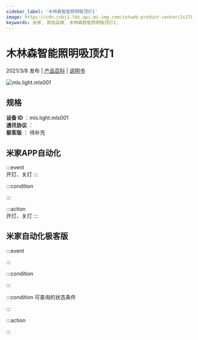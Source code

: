 ```yaml
---
sidebar_label: '木林森智能照明吸顶灯1'
image: https://cdn.cnbj1.fds.api.mi-img.com/iotweb-product-center/2c27852b86e6d433019577b9c7e0e330_圆灯-168.png?GalaxyAccessKeyId=AKVGLQWBOVIRQ3XLEW&Expires=9223372036854775807&Signature=WYRPPS8+hWyBxlU/3dKAsqec8oM=
keywords: 米家, 其他品牌, 木林森智能照明吸顶灯1, 
---
```

# 木林森智能照明吸顶灯1

2021/3/8 发布 | [产品百科](https://home.mi.com/webapp/content/baike/product/index.html?model=mls.light.mls001/) | [说明书](https://home.mi.com/views/introduction.html?model=mls.light.mls001&region=cn)

![mls.light.mls001](https://cdn.cnbj1.fds.api.mi-img.com/iotweb-product-center/2c27852b86e6d433019577b9c7e0e330_圆灯-168.png?GalaxyAccessKeyId=AKVGLQWBOVIRQ3XLEW&Expires=9223372036854775807&Signature=WYRPPS8+hWyBxlU/3dKAsqec8oM=)

## 规格  
> 
**设备 ID** ：mls.light.mls001  
**通讯协议** ：  
**极客版**  ： 待补充 


## 米家APP自动化  

:::event  
开灯、关灯
:::

:::condition  

:::

:::action   
开灯、关灯
:::

## 米家自动化极客版  

:::event  

:::

:::condition  

:::

:::condition 可查询的状态条件  

:::

:::action  

:::

        
